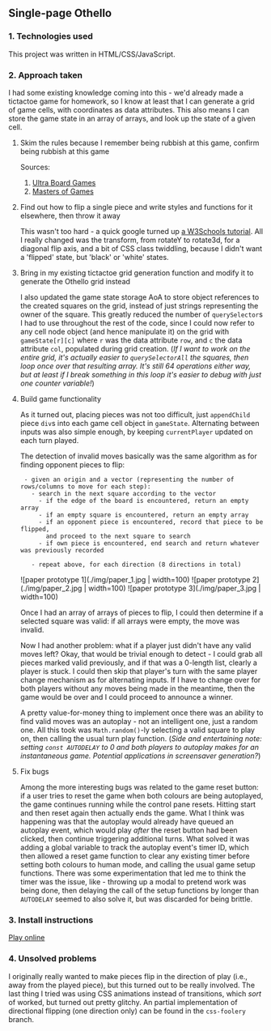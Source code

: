 ## Single-page Othello

### 1. Technologies used

   This project was written in HTML/CSS/JavaScript.

### 2. Approach taken

   I had some existing knowledge coming into this - we'd already made a tictactoe game for homework, so I know at least that I can generate a grid of game cells, with coordinates as data attributes. This also means I can store the game state in an array of arrays, and look up the state of a given cell.


1. Skim the rules because I remember being rubbish at this game, confirm being rubbish at this game

    Sources:

    1. [Ultra Board Games](https://www.ultraboardgames.com/othello/game-rules.php)
    2. [Masters of Games](https://www.mastersofgames.com/rules/reversi-othello-rules.htm)

2. Find out how to flip a single piece and write styles and functions for it elsewhere, then throw it away

    This wasn't too hard - a quick google turned up [a W3Schools tutorial](https://www.w3schools.com/howto/howto_css_flip_card.asp). All I really changed was the transform, from rotateY to rotate3d, for a diagonal flip axis, and a bit of CSS class twiddling, because I didn't want a 'flipped' state, but 'black' or 'white' states.

3. Bring in my existing tictactoe grid generation function and modify it to generate the Othello grid instead

    I also updated the game state storage AoA to store object references to the created squares on the grid, instead of just strings representing the owner of the square. This greatly reduced the number of `querySelector`s I had to use throughout the rest of the code, since I could now refer to any cell node object (and hence manipulate it) on the grid with `gameState[r][c]` where `r` was the data attribute `row`, and `c` the data attribute `col`, populated during grid creation. (_If I want to work on the entire grid, it's actually easier to `querySelectorAll` the squares, then loop once over that resulting array. It's still 64 operations either way, but at least if I break something in this loop it's easier to debug with just one counter variable!_)

4. Build game functionality

    As it turned out, placing pieces was not too difficult, just `appendChild` piece `div`s into each game cell object in `gameState`. Alternating between inputs was also simple enough, by keeping `currentPlayer` updated on each turn played.

    The detection of invalid moves basically was the same algorithm as for finding opponent pieces to flip:

        - given an origin and a vector (representing the number of rows/columns to move for each step):
          - search in the next square according to the vector
            - if the edge of the board is encountered, return an empty array
            - if an empty square is encountered, return an empty array
            - if an opponent piece is encountered, record that piece to be flipped,
              and proceed to the next square to search
            - if own piece is encountered, end search and return whatever was previously recorded

          - repeat above, for each direction (8 directions in total)

    ![paper prototype 1](./img/paper_1.jpg | width=100)
    ![paper prototype 2](./img/paper_2.jpg | width=100)
    ![paper prototype 3](./img/paper_3.jpg | width=100)

    Once I had an array of arrays of pieces to flip, I could then determine if a selected square was valid: if all arrays were empty, the move was invalid.

    Now I had another problem: what if a player just didn't have any valid moves left? Okay, that would be trivial enough to detect - I could grab all pieces marked valid previously, and if that was a 0-length list, clearly a player is stuck. I could then skip that player's turn with the same player change mechanism as for alternating inputs. If I have to change over for both players without any moves being made in the meantime, then the game would be over and I could proceed to announce a winner.

    A pretty value-for-money thing to implement once there was an ability to find valid moves was an autoplay - not an intelligent one, just a random one. All this took was `Math.random()`-ly selecting a valid square to play on, then calling the usual turn play function. (_Side and entertaining note: setting `const AUTODELAY` to 0 and both players to autoplay makes for an instantaneous game. Potential applications in screensaver generation?_)

5. Fix bugs

    Among the more interesting bugs was related to the game reset button: if a user tries to reset the game when both colours are being autoplayed, the game continues running while the control pane resets. Hitting start and then reset again then actually ends the game. What I think was happening was that the autoplay would already have queued an autoplay event, which would play _after_ the reset button had been clicked, then continue triggering additional turns. What solved it was adding a global variable to track the autoplay event's timer ID, which then allowed a reset game function to clear any existing timer before setting both colours to human mode, and calling the usual game setup functions. There was some experimentation that led me to think the timer was the issue, like - throwing up a modal to pretend work was being done, then delaying the call of the setup functions by longer than `AUTODELAY` seemed to also solve it, but was discarded for being brittle.

### 3. Install instructions

[Play online](https://dyanawu.github.io/sei-proj-othello/)

### 4. Unsolved problems

I originally really wanted to make pieces flip in the direction of play (i.e., away from the played piece), but this turned out to be really involved. The last thing I tried was using CSS animations instead of transitions, which _sort_ of worked, but turned out pretty glitchy. An partial implementation of directional flipping (one direction only) can be found in the `css-foolery` branch.